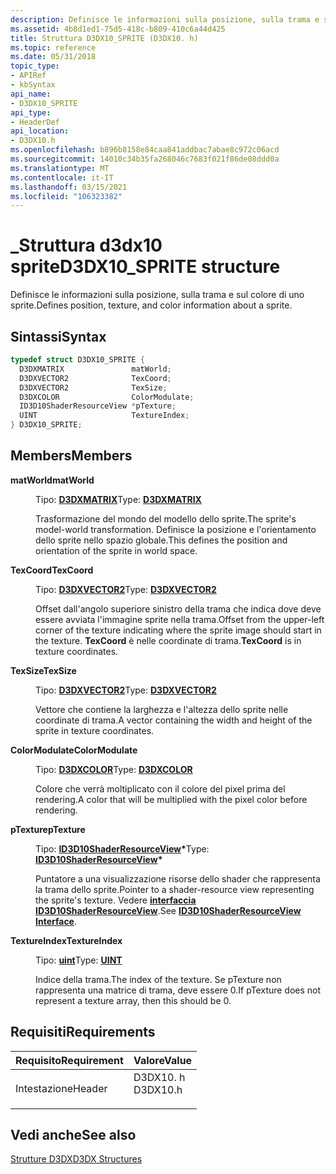```yaml
---
description: Definisce le informazioni sulla posizione, sulla trama e sul colore di uno sprite.
ms.assetid: 4b8d1ed1-75d5-418c-b809-410c6a44d425
title: Struttura D3DX10_SPRITE (D3DX10. h)
ms.topic: reference
ms.date: 05/31/2018
topic_type:
- APIRef
- kbSyntax
api_name:
- D3DX10_SPRITE
api_type:
- HeaderDef
api_location:
- D3DX10.h
ms.openlocfilehash: b896b8158e84caa841addbac7abae8c972c06acd
ms.sourcegitcommit: 14010c34b35fa268046c7683f021f86de08ddd0a
ms.translationtype: MT
ms.contentlocale: it-IT
ms.lasthandoff: 03/15/2021
ms.locfileid: "106323382"
---
```

# <a name="d3dx10_sprite-structure"></a><span data-ttu-id="f91fd-103">\_Struttura d3dx10 sprite</span><span class="sxs-lookup"><span data-stu-id="f91fd-103">D3DX10\_SPRITE structure</span></span>

<span data-ttu-id="f91fd-104">Definisce le informazioni sulla posizione, sulla trama e sul colore di uno sprite.</span><span class="sxs-lookup"><span data-stu-id="f91fd-104">Defines position, texture, and color information about a sprite.</span></span>

## <a name="syntax"></a><span data-ttu-id="f91fd-105">Sintassi</span><span class="sxs-lookup"><span data-stu-id="f91fd-105">Syntax</span></span>


```C++
typedef struct D3DX10_SPRITE {
  D3DXMATRIX               matWorld;
  D3DXVECTOR2              TexCoord;
  D3DXVECTOR2              TexSize;
  D3DXCOLOR                ColorModulate;
  ID3D10ShaderResourceView *pTexture;
  UINT                     TextureIndex;
} D3DX10_SPRITE;
```



## <a name="members"></a><span data-ttu-id="f91fd-106">Members</span><span class="sxs-lookup"><span data-stu-id="f91fd-106">Members</span></span>

<dl> <dt>

<span data-ttu-id="f91fd-107">**matWorld**</span><span class="sxs-lookup"><span data-stu-id="f91fd-107">**matWorld**</span></span>
</dt> <dd>

<span data-ttu-id="f91fd-108">Tipo: **[ **D3DXMATRIX**](../direct3d9/d3dxmatrix.md)**</span><span class="sxs-lookup"><span data-stu-id="f91fd-108">Type: **[**D3DXMATRIX**](../direct3d9/d3dxmatrix.md)**</span></span>

</dd> <dd>

<span data-ttu-id="f91fd-109">Trasformazione del mondo del modello dello sprite.</span><span class="sxs-lookup"><span data-stu-id="f91fd-109">The sprite's model-world transformation.</span></span> <span data-ttu-id="f91fd-110">Definisce la posizione e l'orientamento dello sprite nello spazio globale.</span><span class="sxs-lookup"><span data-stu-id="f91fd-110">This defines the position and orientation of the sprite in world space.</span></span>

</dd> <dt>

<span data-ttu-id="f91fd-111">**TexCoord**</span><span class="sxs-lookup"><span data-stu-id="f91fd-111">**TexCoord**</span></span>
</dt> <dd>

<span data-ttu-id="f91fd-112">Tipo: **[ **D3DXVECTOR2**](../direct3d9/d3dxvector2.md)**</span><span class="sxs-lookup"><span data-stu-id="f91fd-112">Type: **[**D3DXVECTOR2**](../direct3d9/d3dxvector2.md)**</span></span>

</dd> <dd>

<span data-ttu-id="f91fd-113">Offset dall'angolo superiore sinistro della trama che indica dove deve essere avviata l'immagine sprite nella trama.</span><span class="sxs-lookup"><span data-stu-id="f91fd-113">Offset from the upper-left corner of the texture indicating where the sprite image should start in the texture.</span></span> <span data-ttu-id="f91fd-114">**TexCoord** è nelle coordinate di trama.</span><span class="sxs-lookup"><span data-stu-id="f91fd-114">**TexCoord** is in texture coordinates.</span></span>

</dd> <dt>

<span data-ttu-id="f91fd-115">**TexSize**</span><span class="sxs-lookup"><span data-stu-id="f91fd-115">**TexSize**</span></span>
</dt> <dd>

<span data-ttu-id="f91fd-116">Tipo: **[ **D3DXVECTOR2**](../direct3d9/d3dxvector2.md)**</span><span class="sxs-lookup"><span data-stu-id="f91fd-116">Type: **[**D3DXVECTOR2**](../direct3d9/d3dxvector2.md)**</span></span>

</dd> <dd>

<span data-ttu-id="f91fd-117">Vettore che contiene la larghezza e l'altezza dello sprite nelle coordinate di trama.</span><span class="sxs-lookup"><span data-stu-id="f91fd-117">A vector containing the width and height of the sprite in texture coordinates.</span></span>

</dd> <dt>

<span data-ttu-id="f91fd-118">**ColorModulate**</span><span class="sxs-lookup"><span data-stu-id="f91fd-118">**ColorModulate**</span></span>
</dt> <dd>

<span data-ttu-id="f91fd-119">Tipo: **[ **D3DXCOLOR**](../direct3d9/d3dxcolor.md)**</span><span class="sxs-lookup"><span data-stu-id="f91fd-119">Type: **[**D3DXCOLOR**](../direct3d9/d3dxcolor.md)**</span></span>

</dd> <dd>

<span data-ttu-id="f91fd-120">Colore che verrà moltiplicato con il colore del pixel prima del rendering.</span><span class="sxs-lookup"><span data-stu-id="f91fd-120">A color that will be multiplied with the pixel color before rendering.</span></span>

</dd> <dt>

<span data-ttu-id="f91fd-121">**pTexture**</span><span class="sxs-lookup"><span data-stu-id="f91fd-121">**pTexture**</span></span>
</dt> <dd>

<span data-ttu-id="f91fd-122">Tipo: **[ **ID3D10ShaderResourceView**](/windows/desktop/api/d3d10/nn-d3d10-id3d10shaderresourceview)\***</span><span class="sxs-lookup"><span data-stu-id="f91fd-122">Type: **[**ID3D10ShaderResourceView**](/windows/desktop/api/d3d10/nn-d3d10-id3d10shaderresourceview)\***</span></span>

</dd> <dd>

<span data-ttu-id="f91fd-123">Puntatore a una visualizzazione risorse dello shader che rappresenta la trama dello sprite.</span><span class="sxs-lookup"><span data-stu-id="f91fd-123">Pointer to a shader-resource view representing the sprite's texture.</span></span> <span data-ttu-id="f91fd-124">Vedere [**interfaccia ID3D10ShaderResourceView**](/windows/desktop/api/d3d10/nn-d3d10-id3d10shaderresourceview).</span><span class="sxs-lookup"><span data-stu-id="f91fd-124">See [**ID3D10ShaderResourceView Interface**](/windows/desktop/api/d3d10/nn-d3d10-id3d10shaderresourceview).</span></span>

</dd> <dt>

<span data-ttu-id="f91fd-125">**TextureIndex**</span><span class="sxs-lookup"><span data-stu-id="f91fd-125">**TextureIndex**</span></span>
</dt> <dd>

<span data-ttu-id="f91fd-126">Tipo: **[ **uint**](../winprog/windows-data-types.md)**</span><span class="sxs-lookup"><span data-stu-id="f91fd-126">Type: **[**UINT**](../winprog/windows-data-types.md)**</span></span>

</dd> <dd>

<span data-ttu-id="f91fd-127">Indice della trama.</span><span class="sxs-lookup"><span data-stu-id="f91fd-127">The index of the texture.</span></span> <span data-ttu-id="f91fd-128">Se pTexture non rappresenta una matrice di trama, deve essere 0.</span><span class="sxs-lookup"><span data-stu-id="f91fd-128">If pTexture does not represent a texture array, then this should be 0.</span></span>

</dd> </dl>

## <a name="requirements"></a><span data-ttu-id="f91fd-129">Requisiti</span><span class="sxs-lookup"><span data-stu-id="f91fd-129">Requirements</span></span>



| <span data-ttu-id="f91fd-130">Requisito</span><span class="sxs-lookup"><span data-stu-id="f91fd-130">Requirement</span></span> | <span data-ttu-id="f91fd-131">Valore</span><span class="sxs-lookup"><span data-stu-id="f91fd-131">Value</span></span> |
|-------------------|-------------------------------------------------------------------------------------|
| <span data-ttu-id="f91fd-132">Intestazione</span><span class="sxs-lookup"><span data-stu-id="f91fd-132">Header</span></span><br/> | <dl> <span data-ttu-id="f91fd-133"><dt>D3DX10. h</dt></span><span class="sxs-lookup"><span data-stu-id="f91fd-133"><dt>D3DX10.h</dt></span></span> </dl> |



## <a name="see-also"></a><span data-ttu-id="f91fd-134">Vedi anche</span><span class="sxs-lookup"><span data-stu-id="f91fd-134">See also</span></span>

<dl> <dt>

[<span data-ttu-id="f91fd-135">Strutture D3DX</span><span class="sxs-lookup"><span data-stu-id="f91fd-135">D3DX Structures</span></span>](d3d10-graphics-reference-d3dx10-structures.md)
</dt> </dl>

 

 
